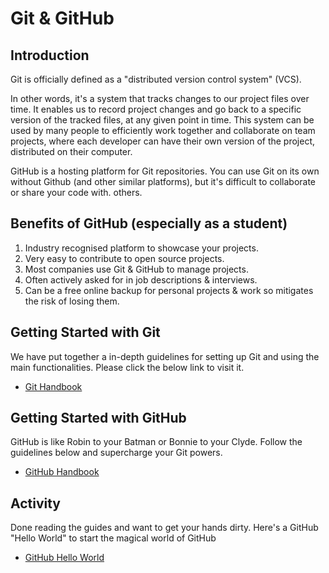 # Git & GitHub 

## Introduction 

Git is officially defined as a "distributed version control system" (VCS). 

In other words, it's a system that tracks changes to our project files over time. It enables us to record project changes and go back to a specific version of the tracked files, at any given point in time.  This system can be used by many people to efficiently work together and collaborate on team projects, where each developer can have their own version of the project, distributed on their computer.

GitHub is a hosting platform for Git repositories. You can use Git on its own without Github (and other similar platforms), but it's difficult to collaborate or share your code with. others. 

## Benefits of GitHub (especially as a student)
1. Industry recognised platform to showcase your projects.  
2. Very easy to contribute to open source projects. 
3. Most companies use Git & GitHub to manage projects. 
4. Often actively asked for in job descriptions & interviews. 
5. Can be a free online backup for personal projects & work so mitigates the risk of losing them. 


## Getting Started with Git 

We have put together a in-depth guidelines for setting up Git and using the main functionalities. Please click the below link to visit it. 

- [Git Handbook]()


## Getting Started with GitHub 
GitHub is like Robin to your Batman or Bonnie to your Clyde. Follow the guidelines below and supercharge your Git powers. 
- [GitHub Handbook]() 


## Activity 
Done reading the guides and want to get your hands dirty. Here's a GitHub "Hello World" to start the magical world of GitHub

- [GitHub Hello World](https://guides.github.com/activities/hello-world/)